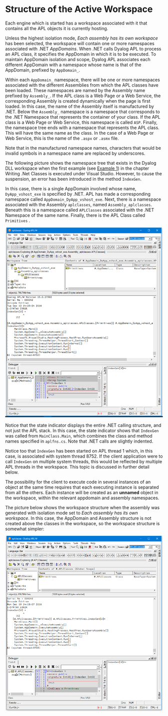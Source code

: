 <h1 class="heading"><span class="name">Structure of the Active Workspace</span></h1>

Each engine which is started has a workspace associated with it that contains all the APL objects it is currently hosting.

Unless the highest isolation mode, *Each assembly has its own workspace* has been selected, the workspace will contain one or more namespaces associated with .NET *AppDomains*. When .NET calls Dyalog APL to process an APL class, it specifies the AppDomain in which it is to be executed. To maintain AppDomain isolation and scope, Dyalog APL associates each different AppDomain with a namespace whose name is that of the AppDomain, prefixed by `AppDomain_`.

Within each `AppDomain_` namespace, there will be one or more namespaces associated with the different Assemblies from which the APL classes have been loaded. These namespaces are named by the Assembly name prefixed by `Assembly_`. If the APL class is a Web Page or a Web Service, the corresponding Assembly is created dynamically when the page is first loaded. In this case, the name of the Assembly itself is manufactured by .NET. Below the `Assembly_` namespace is a namespace that corresponds to the .NET Namespace that represents the container of your class. If the APL class is a Web Page or Web Service, this namespace is called `ASP`. Finally, the namespace tree ends with a namespace that represents the APL class. This will have the same name as the class. In the case of a Web Page or Web Service, this is the name of the `.aspx` or `.asmx` file.

Note that in the manufactured namespace names, characters that would be invalid symbols in a namespace name are replaced by underscores.

The following picture shows the namespace tree that exists in the Dyalog DLL workspace when the first example (see [Example 1](../writing-net-classes/aplclasses1.md)) in the chapter Writing .Net Classes is executed under Visual Studio. However, to cause the suspension, an error has been introduced in the method  `IndexGen`.

In this case, there is a single AppDomain involved whose name, `DyApp_vshost_exe` is specified by .NET. APL has made a corresponding namespace called `AppDomain_DyApp_vshost_exe`. Next, there is a namespace associated with the Assembly `aplclasses`, named `Assembly_aplclasses`. Beneath this is a namespace called `APLClasses` associated with the .NET Namespace of the same name. Finally, there is the APL Class called `Primitives` .

![](../img/workspace-structure1.png)

Notice that the state indicator displays the entire .NET calling structure, and not just the APL stack. In this case, the state indicator shows that `IndexGen` was called from `MainClass.Main`, which combines the class and method names specified in `aplfns.cs`. Note that .NET calls are slightly indented.

Notice too that `IndexGen` has been started on APL thread 1 which, in this case, is associated with system thread 8752. If the client application were to call `IndexGen` on multiple system threads, this would be reflected by multiple APL threads in the workspace. This topic is discussed in further detail below.

The possibility for the client to execute code in several instances of an object at the same time requires that each executing instance is separated from all the others. Each instance will be created as an **unnamed** object in the workspace, within the relevant appdomain and assembly namespaces.

The picture below shows the workspace structure when the assembly was generated with isolation mode set to *Each assembly has its own workspace*. In this case, the AppDomain and Assembly structure is not created above the classes  in the workspace, so the workspace structure is somewhat simpler:

![](../img/workspace-structure2.png)
